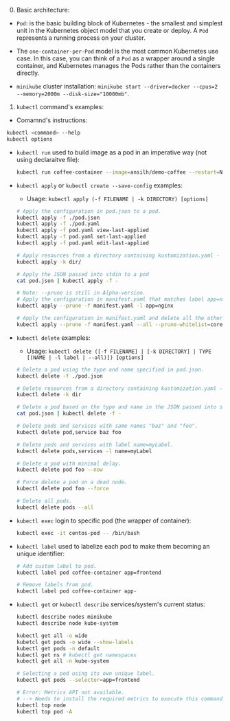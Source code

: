 0. Basic architecture:

- `Pod`: is the basic building block of Kubernetes - the smallest and simplest unit in the Kubernetes object model that you create or deploy.
  A `Pod` represents a running process on your cluster.

- The `one-container-per-Pod` model is the most common Kubernetes use case.
  In this case, you can think of a `Pod` as a wrapper around a single container, and Kubernetes manages the Pods rather than the containers directly.

- `minikube` cluster installation: `minikube start --driver=docker --cpus=2 --memory=2000m --disk-size="10000mb"`.

1. `kubectl` command's examples:

- Comamnd's instructions:

```bash
kubectl <command> --help
kubectl options
```

- `kubectl run` used to build image as a pod in an imperative way (not using declaraitve file):

  ```bash
  kubectl run coffee-container --image=ansilh/demo-coffee --restart=Never
  ```

- `kubectl apply` or `kubectl create --save-config` examples:

  - Usage: `kubectl apply (-f FILENAME | -k DIRECTORY) [options]`

  ```bash
  # Apply the configuration in pod.json to a pod.
  kubectl apply -f ./pod.json
  kubectl apply -f ./pod.yaml
  kubectl apply -f pod.yaml view-last-applied
  kubectl apply -f pod.yaml set-last-applied
  kubectl apply -f pod.yaml edit-last-applied

  # Apply resources from a directory containing kustomization.yaml - e.g. dir/kustomization.yaml.
  kubectl apply -k dir/

  # Apply the JSON passed into stdin to a pod
  cat pod.json | kubectl apply -f -

  # Note: --prune is still in Alpha-version.
  # Apply the configuration in manifest.yaml that matches label app=nginx and delete all other resources that are not in the file and match label app=nginx.
  kubectl apply --prune -f manifest.yaml -l app=nginx

  # Apply the configuration in manifest.yaml and delete all the other config maps that are not in the file.
  kubectl apply --prune -f manifest.yaml --all --prune-whitelist=core/v1/ConfigMap
  ```

- `kubectl delete` examples:

  - Usage: `kubectl delete ([-f FILENAME] | [-k DIRECTORY] | TYPE [(NAME | -l label | --all)]) [options]`

  ```bash
  # Delete a pod using the type and name specified in pod.json.
  kubectl delete -f ./pod.json

  # Delete resources from a directory containing kustomization.yaml - e.g. dir/kustomization.yaml.
  kubectl delete -k dir

  # Delete a pod based on the type and name in the JSON passed into stdin.
  cat pod.json | kubectl delete -f -

  # Delete pods and services with same names "baz" and "foo".
  kubectl delete pod,service baz foo

  # Delete pods and services with label name=myLabel.
  kubectl delete pods,services -l name=myLabel

  # Delete a pod with minimal delay.
  kubectl delete pod foo --now

  # Force delete a pod on a dead node.
  kubectl delete pod foo --force

  # Delete all pods.
  kubectl delete pods --all
  ```

- `kubectl exec` login to specific pod (the wrapper of container):

  ```bash
  kubectl exec -it centos-pod -- /bin/bash
  ```

- `kubectl label` used to labelize each pod to make them becoming an unique identifier:

  ```bash
  # Add custom label to pod.
  kubectl label pod coffee-container app=frontend

  # Remove labels from pod.
  kubectl label pod coffee-container app-
  ```

- `kubectl get` or `kubectl describe` services/system's current status:

  ```bash
  kubectl describe nodes minikube
  kubectl describe node kube-system

  kubectl get all -o wide
  kubetcl get pods -o wide --show-labels
  kubectl get pods -n default
  kubectl get ns # kubectl get namespaces
  kubectl get all -n kube-system

  # Selecting a pod using its own unique label.
  kubectl get pods --selector=app=frontend

  # Error: Metrics API not available.
  # --> Needs to install the required metrics to execute this command.
  kubectl top node
  kubectl top pod -A
  ```
